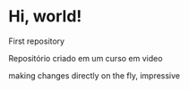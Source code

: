 # Hi, world!
 First repository

 Repositório criado em um curso em video 
 
 making changes directly on the fly, impressive 
 
